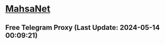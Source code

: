 
# [MahsaNet](https://t.me/mahsa_net)
## Free Telegram Proxy (Last Update: 2024-05-14 00:09:21)

    